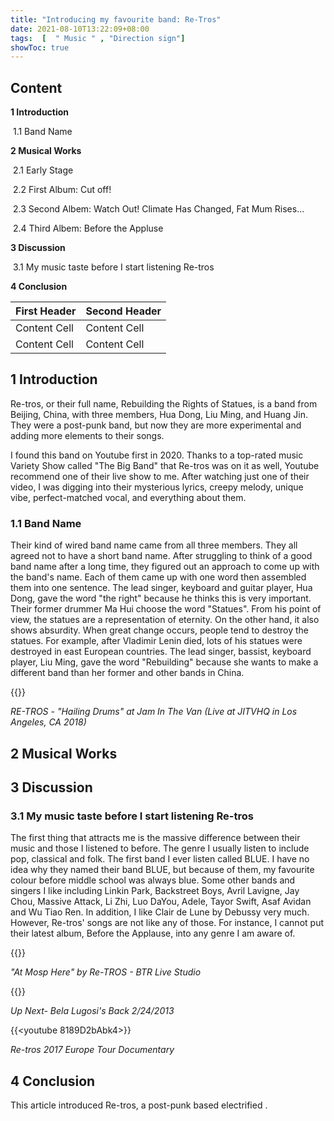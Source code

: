 ```yaml
---
title: "Introducing my favourite band: Re-Tros"
date: 2021-08-10T13:22:09+08:00
tags:  [  " Music " , "Direction sign"]
showToc: true
---
```


## Content

**1	Introduction**

​	1.1	Band Name

**2	Musical Works**

​	2.1	Early Stage

​	2.2	First Album: Cut off!

​	2.3 	Second Albem: Watch Out! Climate Has Changed, Fat Mum Rises...

​	2.4	Third Albem: Before the Appluse

**3	Discussion**

​	3.1	My music taste before I start listening Re-tros

**4	Conclusion**

| First Header | Second Header |
| ------------ | ------------- |
| Content Cell | Content Cell  |
| Content Cell | Content Cell  |

## 1	Introduction

Re-tros, or their full name, Rebuilding the Rights of Statues, is a band from Beijing, China, with three members, Hua Dong, Liu Ming, and Huang Jin. They were a post-punk band, but now they are more experimental and adding more elements to their songs.  

I found this band on Youtube first in 2020. Thanks to a top-rated music Variety Show called "The Big Band" that Re-tros was on it as well, Youtube recommend one of their live show to me. After watching just one of their video, I was digging into their mysterious lyrics, creepy melody, unique vibe, perfect-matched vocal, and everything about them. 

### 1.1	Band Name

Their kind of wired band name came from all three members. They all agreed not to have a short band name. After struggling to think of a good band name after a long time, they figured out an approach to come up with the band's name. Each of them came up with one word then assembled them into one sentence. The lead singer, keyboard and guitar player, Hua Dong, gave the word "the right" because he thinks this is very important. Their former drummer Ma Hui choose the word "Statues". From his point of view, the statues are a representation of eternity. On the other hand, it also shows absurdity. When great change occurs, people tend to destroy the statues. For example, after Vladimir Lenin died, lots of his statues were destroyed in east European countries. The lead singer, bassist, keyboard player, Liu Ming, gave the word "Rebuilding" because she wants to make a different band than her former and other bands in China.

{{<youtube agXiI95qSNI>}}

*RE-TROS - "Hailing Drums" at Jam In The Van (Live at JITVHQ in Los Angeles, CA 2018)*

## 2	Musical Works



## 3	Discussion



### 3.1	My music taste before I start listening Re-tros

The first thing that attracts me is the massive difference between their music and those I listened to before. The genre I usually listen to include pop, classical and folk. The first band I ever listen called BLUE. I have no idea why they named their band BLUE, but because of them, my favourite colour before middle school was always blue. Some other bands and singers I like including Linkin Park, Backstreet Boys, Avril Lavigne, Jay Chou, Massive Attack, Li Zhi, Luo DaYou, Adele, Tayor Swift, Asaf Avidan and Wu Tiao Ren. In addition, I like Clair de Lune by Debussy very much. However, Re-tros' songs are not like any of those. For instance, I cannot put their latest album, Before the Applause, into any genre I am aware of. 



{{<youtube jRgb1yNnmMY>}}

*"At Mosp Here" by Re-TROS - BTR Live Studio*



{{<youtube A2zbA_Q2hh4>}}

*Up Next- Bela Lugosi's Back 2/24/2013*



{{<youtube 8189D2bAbk4>}}

*Re-tros 2017 Europe Tour Documentary*



## 4	Conclusion

This article introduced Re-tros, a post-punk based electrified . 
